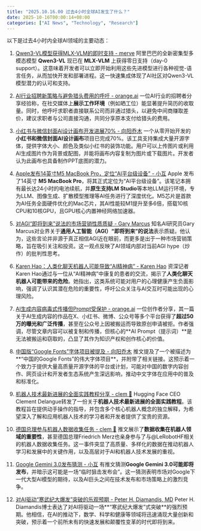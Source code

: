 ```yaml
---
title: "2025.10.16.00 过去4小时全球AI发生了什么？"
date: 2025-10-16T00:00:14+08:00
categories: ["AI News", "Technology", "Research"]
---
```


以下是过去4小时内全球AI领域的主要动态：

1.  [Qwen3-VL模型获得MLX-VLM的即时支持 - merve](https://x.com/mervenoyann/status/1978480424646037820)
    阿里巴巴的全新密集型多模态模型 **Qwen3-VL** 现已在 **MLX-VLM** 上获得零日支持（day-0 support）。这意味着开发者可以立即开始利用这些先进模型进行各种视觉-语言任务，从而加快开发和部署进程。这一快速集成体现了AI社区对Qwen3-VL模型潜力的认可和支持。

2.  [AI行业招聘新策略与避免猎头费用的呼吁 - orange.ai](https://x.com/oran_ge/status/1978472161162502372)
    一位AI行业的招聘者分享经验称，在社交媒体上**展示工作环境**（例如晒工位）能显著提升简历的收取量。同时，他呼吁求职者直接联系公司而非通过猎头，以避免中间商赚取差价，建议求职者与公司直接沟通，共同分享原本支付给猎头的费用。

3.  [小红书与微信封面AI设计画布开发进展70% - 向阳乔木](https://x.com/vista8/status/1978469780027035931)
    一个从零开始开发的**小红书和微信封面AI设计画布**项目已完成70%。该工具支持集成大量开源字体，提供字体大小、颜色及类似小红书的装饰功能。用户可以上传图片或利用AI生成图片作为背景或配图，并能将画布内容复制为图片或下载图片。开发者认为此画布也具备制作PPT底图的潜力。

4.  [Apple发布14英寸M5 MacBook Pro，定位“AI平台级设备” - 小互](https://x.com/imxiaohu/status/1978454180143505694)
    Apple 发布了14英寸 **M5 MacBook Pro**，将其正式定位为“AI平台级设备”。该笔记本拥有最长达24小时的电池续航，并**原生支持LM Studio**等本地LLM运行环境，专为LLM、图像生成、扩散模型推理等AI任务进行了深度优化。M5芯片是首款为AI任务全面硬件优化的Mac芯片，其AI性能较M1提升至多6倍，搭载10核CPU和10核GPU，且GPU核心内置神经网络加速器。

5.  [对AGI“即将到来”说法的市场营销性质质疑 - Gary Marcus](https://x.com/GaryMarcus/status/1978452887911940479)
    知名AI研究员Gary Marcus对业界关于**通用人工智能（AGI）“即将到来”的说法**表示质疑。他认为，这些言论并非源于真正相信AGI近在眼前，而更多是出于一种市场营销策略，旨在吸引关注和投资。这一观点反映了AI领域内部对当前AGI hype（炒作）的批判性思考。

6.  [Karen Hao：人类化聊天机器人可能导致“AI精神病” - Karen Hao](https://x.com/_KarenHao/status/1978452626535600273)
    资深记者Karen Hao通过与一位从“AI精神病”中康复的患者的交流，揭示了**人类化聊天机器人可能带来的危险**。她指出，这类系统可能对用户的心理健康产生负面影响，强调了认识其潜在危险的重要性，呼吁公众关注与AI交互时可能出现的心理风险。

7.  [AI生成内容病毒式传播但Prompt受保护 - orange.ai](https://x.com/oran_ge/status/1978449152347418744)
    一位创作者分享，其一篇关于AI生成内容的作品在X、小红书、微博、公众号等多个平台获得了**超过50万的曝光和广泛传播**，甚至在公众号上因被搬运而导致原创申请被拒。作者强调，尽管文章内容可以被复制和传播，但核心的**AI Prompt（提示词）**是无法被搬运和窃取的，凸显了其作为知识产权和创作核心的价值。

8.  [中国版“Google Fonts”字体项目被提及 - 向阳乔木](https://x.com/vista8/status/1978448398089916792)
    推文提及了一个被描述为**“中国的Google Fonts”的伟大字体项目**，并附带了相关链接。这预示着一个致力于提供大量高质量开源字体的平台或计划，可能对中国的数字内容创作、网页设计和开发者生态系统产生深远影响，推动中文字体在应用中的普及和标准化。

9.  [机器人技术最新进展的全面实践教程分享 - clem 🤗](https://x.com/ClementDelangue/status/1978442377795641464)
    Hugging Face CEO Clement Delangue转发了一份关于**机器人技术最新进展的全面实践教程**。该教程旨在提供动手操作的指导，并包含多个核心机器人概念的独立解释，为希望深入了解和应用机器人技术的学习者和开发者提供了宝贵的资源。

10. [德国总理参与机器人数据收集任务 - clem 🤗](https://x.com/ClementDelangue/status/1978442337517720026)
    推文展示了**数据收集在机器人领域的重要性**，甚至德国总理Friedrich Merz也亲身参与了与@LeRobotHF相关的机器人数据收集任务。这一事件突显了高质量、多样化的数据在推动机器人学习和发展中的关键作用，以及高层对于AI和机器人技术发展的重视。

11. [Google Gemini 3.0发布猜测 - 小互](https://x.com/imxiaohu/status/1978436459834015995)
    有推文猜测**Google Gemini 3.0可能即将发布**，并暗示这可能是一场“临时狙击发布会”。这一猜测表明市场对Google下一代大型AI模型的期待，以及AI巨头之间在技术发布和市场策略上的激烈竞争。

12. [对AI驱动“寒武纪大爆发”突破的乐观预期 - Peter H. Diamandis, MD](https://x.com/PeterDiamandis/status/1978431086096007620)
    Peter H. Diamandis博士表达了对AI将驱动一场**“寒武纪大爆发”式突破**的强烈预期。他相信，在AI的推动下，数学、科学和健康等领域将迅速涌现大量创新和突破，预示着一个前所未有的快速发展和颠覆性变革的时代即将到来。